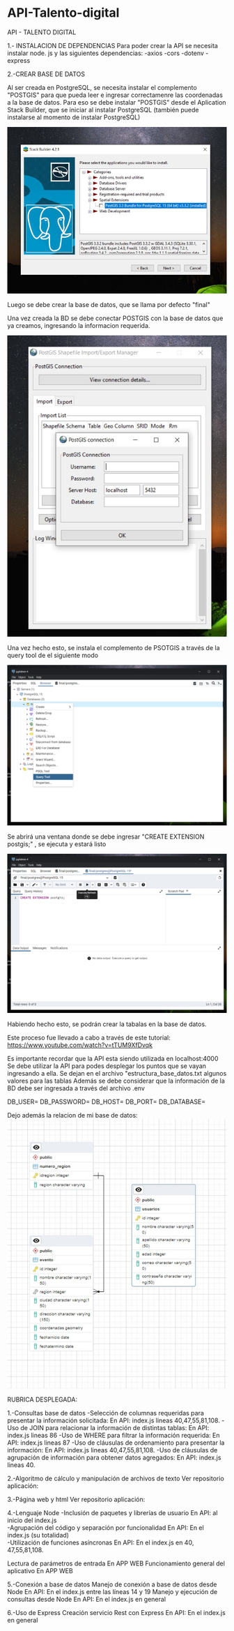 # API-Talento-digital

API - TALENTO DIGITAL

1.- INSTALACION DE DEPENDENCIAS
Para poder crear la API se necesita instalar node. js y las siguientes dependencias:
-axios
-cors
-dotenv
-express

2.-CREAR BASE DE DATOS

Al ser creada en PostgreSQL, se necesita instalar el complemento "POSTGIS" para que pueda leer e ingresar correctamenre las coordenadas a la base de datos.
Para eso se debe instalar "POSTGIS" desde el Aplication Stack Builder, que se iniciar al instalar PostgreSQL (también puede instalarse al momento de instalar PostgreSQL)

![imagen instalacion](https://github.com/EduardoArratia/API-Talento-digital/blob/master/CapturasPantalla/IPostgis.jpg)

Luego se debe crear la base de datos, que se llama por defecto "final"

Una vez creada la BD se debe conectar POSTGIS con la base de datos que ya creamos, ingresando la informacion requerida.

![imagen coneccion BD y POSTGIS](https://github.com/EduardoArratia/API-Talento-digital/blob/master/CapturasPantalla/CPDB.jpg)


Una vez hecho esto, se instala el complemento de PSOTGIS a través de la query tool de el siguiente modo

![QUERY TOOL](https://github.com/EduardoArratia/API-Talento-digital/blob/master/CapturasPantalla/QTL1.png)

Se abrirá una ventana donde se debe ingresar "CREATE EXTENSION postgis;" , se ejecuta y estará listo

![CREATE EXTENSION](https://github.com/EduardoArratia/API-Talento-digital/blob/master/CapturasPantalla/QTL2.png)


Habiendo hecho esto, se podrán crear la tabalas en la base de datos.

Este proceso fue llevado a cabo a través de este tutorial: https://www.youtube.com/watch?v=tTUM9XfDvqk

Es importante recordar que la API esta siendo utilizada en localhost:4000 
Se debe utilizar la API para podes desplegar los puntos que se vayan ingresando a ella.
Se dejan en el archivo "estructura_base_datos.txt algunos valores para las tablas
Además se debe considerar que la información de la BD debe ser ingresada a través del archivo .env

DB_USER=
DB_PASSWORD=
DB_HOST=
DB_PORT=
DB_DATABASE=


Dejo además la relacion de mi base de datos:
![Base de datos](https://github.com/EduardoArratia/API-Talento-digital/blob/master/CapturasPantalla/relacion%20usuarios.jpg)



RUBRICA DESPLEGADA:


1.-Consultas base de datos
-Selección de columnas requeridas para presentar la información solicitada:
En API: index.js lineas 40,47,55,81,108.
-Uso de JOIN para relacionar la información de distintas tablas:
En API: index.js lineas 86
-Uso de WHERE para filtrar la información requerida:
En API: index.js lineas 87
-Uso de cláusulas de ordenamiento para presentar la información:
En API: index.js lineas 40,47,55,81,108.
-Uso de cláusulas de agrupación de información para obtener datos agregados:
En API: index.js lineas 40.


2.-Algoritmo de cálculo y manipulación de archivos de texto
Ver repositorio aplicación:

3.-Página web y html
Ver repositorio aplicación: 

4.-Lenguaje Node
-Inclusión de paquetes y librerías de usuario
En API: al inicio del index.js  
-Agrupación del código y separación por funcionalidad
En API: En el index.js (su totalidad)  
-Utilización de funciones asíncronas
En API: En el index.js en 40, 47,55,81,108. 

Lectura de parámetros de entrada
En APP WEB
Funcionamiento general del aplicativo
En APP WEB

5.-Conexión a base de datos
Manejo de conexión a base de datos desde Node
En API: En el index.js entre las líneas 14 y 19
Manejo y ejecución de consultas desde Node
En API: En el index.js en general

6.-Uso de Express
Creación servicio Rest con Express
En API: En el index.js en general
